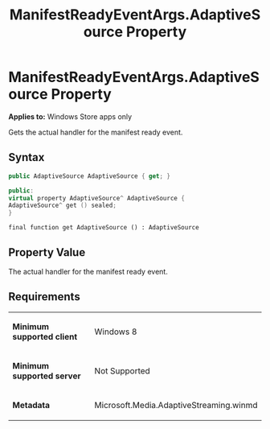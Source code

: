 ﻿---
title: ManifestReadyEventArgs.AdaptiveSource Property
TOCTitle: AdaptiveSource Property
ms:assetid: 89d49cea-c72f-478f-b9da-a12a23282080
ms:mtpsurl: https://msdn.microsoft.com/en-us/library/JJ822769(v=VS.90)
ms:contentKeyID: 50079524
ms.date: 11/19/2012
mtps_version: v=VS.90
dev_langs:
- csharp
- c++
- jscript
---

# ManifestReadyEventArgs.AdaptiveSource Property

**Applies to:** Windows Store apps only

Gets the actual handler for the manifest ready event.

## Syntax

``` csharp
public AdaptiveSource AdaptiveSource { get; }
```

``` c++
public:
virtual property AdaptiveSource^ AdaptiveSource {
AdaptiveSource^ get () sealed;
}
```

``` jscript
final function get AdaptiveSource () : AdaptiveSource
```

## Property Value

The actual handler for the manifest ready event.

## Requirements

<table>
<colgroup>
<col style="width: 50%" />
<col style="width: 50%" />
</colgroup>
<tbody>
<tr class="odd">
<td><p><strong>Minimum supported client</strong></p></td>
<td><p>Windows 8</p></td>
</tr>
<tr class="even">
<td><p><strong>Minimum supported server</strong></p></td>
<td><p>Not Supported</p></td>
</tr>
<tr class="odd">
<td><p><strong>Metadata</strong></p></td>
<td><p>Microsoft.Media.AdaptiveStreaming.winmd</p></td>
</tr>
</tbody>
</table>

